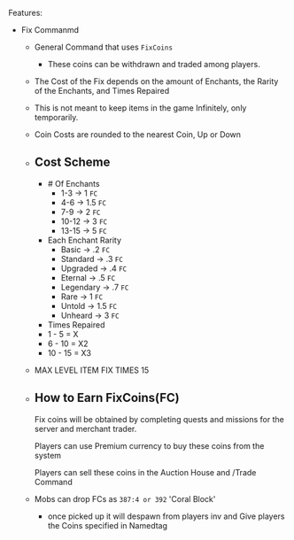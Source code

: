 Features:

- Fix Commanmd
    - General Command that uses `FixCoins`
        - These coins can be withdrawn and traded among players.
    - The Cost of the Fix depends on the amount of Enchants, the Rarity of the Enchants, and Times Repaired
    - This is not meant to keep items in the game Infinitely, only temporarily.
    - Coin Costs are rounded to the nearest Coin, Up or Down
    - Cost Scheme
        - 
        - \# Of Enchants
            - 1-3 -> 1 `FC`
            - 4-6 -> 1.5 `FC`
            - 7-9 -> 2 `FC`
            - 10-12 -> 3 `FC`
            - 13-15 -> 5 `FC`
        - Each Enchant Rarity
            - Basic -> .2 `FC`
            - Standard -> .3 `FC`
            - Upgraded -> .4 `FC`
            - Eternal -> .5 `FC`
            - Legendary -> .7 `FC`
            - Rare -> 1 `FC`
            - Untold -> 1.5 `FC`
            - Unheard -> 3 `FC`
       - Times Repaired
        - 1 - 5 = X
        - 6 - 10 = X2
        - 10 - 15 = X3
    - MAX LEVEL ITEM FIX TIMES 15
    - How to Earn FixCoins(FC)
        -
        Fix coins will be obtained by completing quests and missions for the server and merchant trader.
        
        Players can use Premium currency to buy these coins from the system
        
        Players can sell these coins in the Auction House and /Trade Command
        
    - Mobs can drop FCs as `387:4 or 392` 'Coral Block'
        -  once picked up it will despawn from players inv and Give players the Coins specified in Namedtag
    